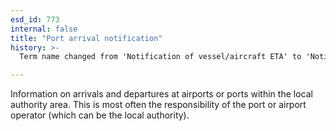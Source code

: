 ```yaml
---
esd_id: 773
internal: false
title: "Port arrival notification"
history: >-
  Term name changed from 'Notification of vessel/aircraft ETA' to 'Notification of vessel or aircraft ETA' and scope notes added in version 2.02. Term name changed from 'Notification of vessel or aircraft ETA' to 'Ports of entry - notification of times of arrival' in version 3.00. Name changed to 'Port arrival notification' in version 4.00.

---
```


Information on arrivals and departures at airports or ports within the local authority area.  This is most often the responsibility of the port or airport operator (which can be the local authority).

